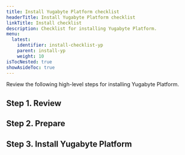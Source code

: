 ```yaml
---
title: Install Yugabyte Platform checklist
headerTitle: Install Yugabyte Platform checklist
linkTitle: Install checklist
description: Checklist for installing Yugabyte Platform.
menu:
  latest:
    identifier: install-checklist-yp
    parent: install-yp
    weight: 10
isTocNested: true
showAsideToc: true
---
```


Review the following high-level steps for installing Yugabyte Platform.

## Step 1. Review

## Step 2. Prepare

## Step 3. Install Yugabyte Platform
